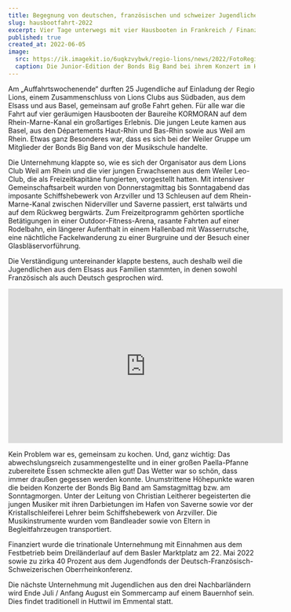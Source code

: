 ```yaml
---
title: Begegnung von deutschen, französischen und schweizer Jugendlichen
slug: hausbootfahrt-2022
excerpt: Vier Tage unterwegs mit vier Hausbooten in Frankreich / Finanzierung durch Regio Lions und die Oberrheinkonferenz
published: true
created_at: 2022-06-05
image:
  src: https://ik.imagekit.io/6uqkzvybwk/regio-lions/news/2022/FotoRegioLions_Mai2022.JPG?updatedAt=1707075490918
  caption: Die Junior-Edition der Bonds Big Band bei ihrem Konzert im Hafen von Saverne. Auf Einladung der Regio Lions durften sie gemeinsam mit Jugendlichen aus dem Elsass und aus Basel an einer viertägigen Hausbootfahrt auf dem Rhein-Marne-Kanal teilnehmen.
---
```


Am „Auffahrtswochenende“ durften 25 Jugendliche auf Einladung der Regio Lions, einem Zusammenschluss von Lions Clubs aus Südbaden, aus dem Elsass und aus Basel, gemeinsam auf große Fahrt gehen. Für alle war die Fahrt auf vier geräumigen Hausbooten der Baureihe KORMORAN auf dem Rhein-Marne-Kanal ein großartiges Erlebnis. Die jungen Leute kamen aus Basel, aus den Départements Haut-Rhin und Bas-Rhin sowie aus Weil am Rhein. Etwas ganz Besonderes war, dass es sich bei der Weiler Gruppe um Mitglieder der Bonds Big Band von der Musikschule handelte.

Die Unternehmung klappte so, wie es sich der Organisator aus dem Lions Club Weil am Rhein und die vier jungen Erwachsenen aus dem Weiler Leo-Club, die als Freizeitkapitäne fungierten, vorgestellt hatten. Mit intensiver Gemeinschaftsarbeit wurden von Donnerstagmittag bis Sonntagabend das imposante Schiffshebewerk von Arzviller und 13 Schleusen auf dem Rhein-Marne-Kanal zwischen Niderviller und Saverne passiert, erst talwärts und auf dem Rückweg bergwärts. Zum Freizeitprogramm gehörten sportliche Betätigungen in einer Outdoor-Fitness-Arena, rasante Fahrten auf einer Rodelbahn, ein längerer Aufenthalt in einem Hallenbad mit Wasserrutsche, eine nächtliche Fackelwanderung zu einer Burgruine und der Besuch einer Glasbläservorführung.

Die Verständigung untereinander klappte bestens, auch deshalb weil die Jugendlichen aus dem Elsass aus Familien stammten, in denen sowohl Französisch als auch Deutsch gesprochen wird.

<iframe width="560" height="315" src="https://www.youtube-nocookie.com/embed/HsWf2P8w-Qo?si=GWtZBgjMq-wn8T1C" title="YouTube video player" frameborder="0" allow="accelerometer; autoplay; clipboard-write; encrypted-media; gyroscope; picture-in-picture; web-share" allowfullscreen></iframe>

Kein Problem war es, gemeinsam zu kochen. Und, ganz wichtig: Das abwechslungsreich zusammengestellte und in einer großen Paella-Pfanne zubereitete Essen schmeckte allen gut! Das Wetter war so schön, dass immer draußen gegessen werden konnte.
Unumstrittene Höhepunkte waren die beiden Konzerte der Bonds Big Band am Samstagmittag bzw. am Sonntagmorgen. Unter der Leitung von Christian Leitherer begeisterten die jungen Musiker mit ihren Darbietungen im Hafen von Saverne sowie vor der Kristallschleiferei Lehrer beim Schiffshebewerk von Arzviller. Die Musikinstrumente wurden vom Bandleader sowie von Eltern in Begleitfahrzeugen transportiert.

Finanziert wurde die trinationale Unternehmung mit Einnahmen aus dem Festbetrieb beim Dreiländerlauf auf dem Basler Marktplatz am 22. Mai 2022 sowie zu zirka 40 Prozent aus dem Jugendfonds der Deutsch-Französisch-Schweizerischen Oberrheinkonferenz.

Die nächste Unternehmung mit Jugendlichen aus den drei Nachbarländern wird Ende Juli / Anfang August ein Sommercamp auf einem Bauernhof sein. Dies findet traditionell in Huttwil im Emmental statt.
